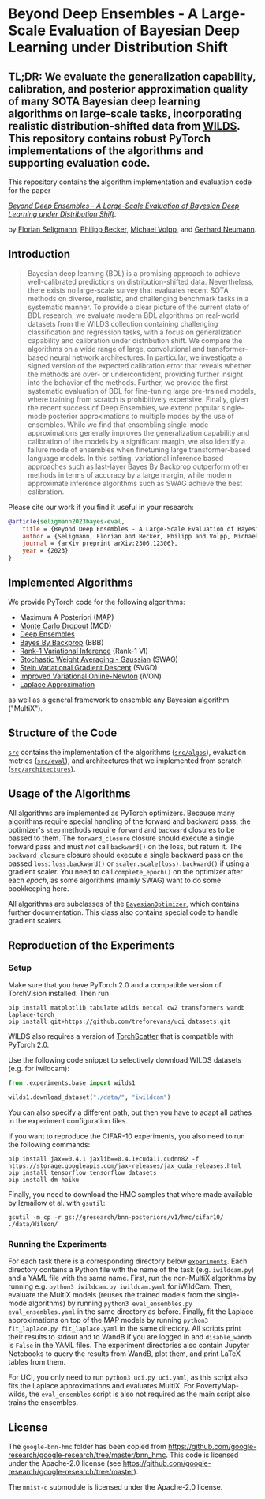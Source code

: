 # Beyond Deep Ensembles - A Large-Scale Evaluation of Bayesian Deep Learning under Distribution Shift

**TL;DR: We evaluate the generalization capability, calibration, and posterior approximation quality of many SOTA Bayesian deep learning algorithms on large-scale tasks, incorporating realistic distribution-shifted data from [WILDS](https://wilds.stanford.edu/). This repository contains robust PyTorch implementations of the algorithms and supporting evaluation code.**
---

This repository contains the algorithm implementation and evaluation code for the paper

[_Beyond Deep Ensembles - A Large-Scale Evaluation of Bayesian Deep Learning under Distribution Shift_](
http://arxiv.org/abs/2306.12306).

by [Florian Seligmann](https://github.com/Feuermagier), [Philipp Becker](https://alr.anthropomatik.kit.edu/21_72.php), [Michael Volpp](https://de.linkedin.com/in/michaelvolpp), and [Gerhard Neumann](https://alr.anthropomatik.kit.edu/21_65.php).



## Introduction
> Bayesian deep learning (BDL) is a promising approach to achieve well-calibrated predictions on distribution-shifted data. Nevertheless, there exists no large-scale survey that evaluates recent SOTA methods on diverse, realistic, and challenging benchmark tasks in a systematic manner. To provide a clear picture of the current state of BDL research, we evaluate modern BDL algorithms on real-world datasets from the WILDS collection containing challenging classification and regression tasks, with a focus on generalization capability and calibration under distribution shift. We compare the algorithms on a wide range of large, convolutional and transformer-based neural network architectures. In particular, we investigate a signed version of the expected calibration error that reveals whether the methods are over- or underconfident, providing further insight into the behavior of the methods. Further, we provide the first systematic evaluation of BDL for fine-tuning large pre-trained models, where training from scratch is prohibitively expensive. Finally, given the recent success of Deep Ensembles, we extend popular single-mode posterior approximations to multiple modes by the use of ensembles. While we find that ensembling single-mode approximations generally improves the generalization capability and calibration of the models by a significant margin, we also identify a failure mode of ensembles when finetuning large transformer-based language models. In this setting, variational inference based approaches such as last-layer Bayes By Backprop outperform other methods in terms of accuracy by a large margin, while modern approximate inference algorithms such as SWAG achieve the best calibration.

Please cite our work if you find it useful in your research:
```bibtex
@article{seligmann2023bayes-eval,
    title = {Beyond Deep Ensembles - A Large-Scale Evaluation of Bayesian Deep Learning under Distribution Shift},
    author = {Seligmann, Florian and Becker, Philipp and Volpp, Michael and Neumann, Gerhard},
    journal = {arXiv preprint arXiv:2306.12306},
    year = {2023}
}
```


## Implemented Algorithms
We provide PyTorch code for the following algorithms:
- Maximum A Posteriori (MAP)
- [Monte Carlo Dropout](https://arxiv.org/abs/1506.02142) (MCD)
- [Deep Ensembles](https://arxiv.org/abs/1612.01474)
- [Bayes By Backprop](https://arxiv.org/abs/1505.05424) (BBB)
- [Rank-1 Variational Inference](https://arxiv.org/abs/2005.07186) (Rank-1 VI)
- [Stochastic Weight Averaging - Gaussian](https://arxiv.org/abs/1902.02476) (SWAG)
- [Stein Variational Gradient Descent](https://arxiv.org/abs/1608.04471) (SVGD)
- [Improved Variational Online-Newton](https://arxiv.org/abs/2002.10060) (iVON)
- [Laplace Approximation](https://arxiv.org/abs/2106.14806)

as well as a general framework to ensemble any Bayesian algorithm ("MultiX").


## Structure of the Code
[`src`](./src/) contains the implementation of the algorithms ([`src/algos`](./src/algos/)), evaluation metrics ([`src/eval`](./src/eval/)), and architectures that we implemented from scratch ([`src/architectures`](./src/architectures/)).


## Usage of the Algorithms
All algorithms are implemented as PyTorch optimizers.
Because many algorithms require special handling of the forward and backward pass, the optimizer's `step` methods require `forward` and `backward` closures to be passed to them.
The `forward_closure` closure should execute a single forward pass and must *not* call `backward()` on the loss, but return it.
The `backward_closure` closure should execute a single backward pass on the passed `loss`: `loss.backward()` or `scaler.scale(loss).backward()` if using a gradient scaler.
You need to call `complete_epoch()` on the optimizer after each *epoch*, as some algorithms (mainly SWAG) want to do some bookkeeping here.

All algorithms are subclasses of the [`BayesianOptimizer`](./src/algos/algo.py), which contains further documentation. 
This class also contains special code to handle gradient scalers.


## Reproduction of the Experiments

### Setup
Make sure that you have PyTorch 2.0 and a compatible version of TorchVision installed.
Then run
```
pip install matplotlib tabulate wilds netcal cw2 transformers wandb laplace-torch
pip install git+https://github.com/treforevans/uci_datasets.git
```
WILDS also requires a version of [TorchScatter](https://github.com/rusty1s/pytorch_scatter) that is compatible with PyTorch 2.0.

Use the following code snippet to selectively download WILDS datasets (e.g. for iwildcam):
```python
from .experiments.base import wilds1

wilds1.download_dataset("./data/", "iwildcam")
```
You can also specify a different path, but then you have to adapt all pathes in the experiment configuration files.

If you want to reproduce the CIFAR-10 experiments, you also need to run the following commands:
```
pip install jax==0.4.1 jaxlib==0.4.1+cuda11.cudnn82 -f https://storage.googleapis.com/jax-releases/jax_cuda_releases.html
pip install tensorflow tensorflow_datasets
pip install dm-haiku
```
Finally, you need to download the HMC samples that where made available by Izmailow et al. with `gsutil`:
```
gsutil -m cp -r gs://gresearch/bnn-posteriors/v1/hmc/cifar10/ ./data/Wilson/
```

### Running the Experiments
For each task there is a corresponding directory below [`experiments`](./experiments/).
Each directory contains a Python file with the name of the task (e.g. `iwildcam.py`) and a YAML file with the same name.
First, run the non-MultiX algorithms by running e.g.  `python3 iwildcam.py iwildcam.yaml` for iWildCam.
Then, evaluate the MultiX models (reuses the trained models from the single-mode algorithms) by running `python3 eval_ensembles.py eval_ensembles.yaml` in the same directory as before.
Finally, fit the Laplace approximations on top of the MAP models by running `python3 fit_laplace.py fit_laplace.yaml` in the same directory.
All scripts print their results to stdout and to WandB if you are logged in and `disable_wandb` is `False` in the YAML files.
The experiment directories also contain Jupyter Notebooks to query the results from WandB, plot them, and print LaTeX tables from them.

For UCI, you only need to run `python3 uci.py uci.yaml`, as this script also fits the Laplace approximations and evaluates MultiX.
For PovertyMap-wilds, the `eval_ensembles` script is also not required as the main script also trains the ensembles.

## License
The `google-bnn-hmc` folder has been copied from https://github.com/google-research/google-research/tree/master/bnn_hmc.
This code is licensed under the Apache-2.0 license (see https://github.com/google-research/google-research/tree/master).

The `mnist-c` submodule is licensed under the Apache-2.0 license.
